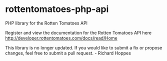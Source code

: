 rottentomatoes-php-api
======================

PHP library for the Rotten Tomatoes API 

Register and view the documentation for the Rotten Tomatoes API here
http://developer.rottentomatoes.com/docs/read/Home

This library is no longer updated.  If you would like to submit a fix or propose changes, feel free to submit a pull request.  - Richard Hoppes
